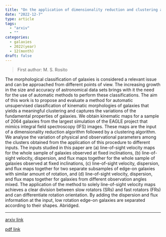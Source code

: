 ```yaml
---
title: "On the application of dimensionality reduction and clustering algorithms for the classification of kinematic morphologies of galaxies"
date: "2022-12-7"
type: article
tags:
  - "arxiv"
  - ""
categories:
  - galaxies
  - 2022(year)
  - 12(month)
draft: false
---
```


> First author: M. S. Rosito

 The morphological classification of galaxies is considered a relevant issue
and can be approached from different points of view. The increasing growth in
the size and accuracy of astronomical data sets brings with it the need for the
use of automatic methods to perform these classifications. The aim of this work
is to propose and evaluate a method for automatic unsupervised classification
of kinematic morphologies of galaxies that yields a meaningful clustering and
captures the variations of the fundamental properties of galaxies. We obtain
kinematic maps for a sample of 2064 galaxies from the largest simulation of the
EAGLE project that mimics integral field spectroscopy (IFS) images. These maps
are the input of a dimensionality reduction algorithm followed by a clustering
algorithm. We analyse the variation of physical and observational parameters
among the clusters obtained from the application of this procedure to different
inputs. The inputs studied in this paper are (a) line-of-sight velocity maps
for the whole sample of galaxies observed at fixed inclinations, (b)
line-of-sight velocity, dispersion, and flux maps together for the whole sample
of galaxies observed at fixed inclinations, (c) line-of-sight velocity,
dispersion, and flux maps together for two separate subsamples of edge-on
galaxies with similar amount of rotation, and (d) line-of-sight velocity,
dispersion, and flux maps together for galaxies from different observation
angles mixed. The application of the method to solely line-of-sight velocity
maps achieves a clear division between slow rotators (SRs) and fast rotators
(FRs) and can differentiate rotation orientation. By adding the dispersion and
flux information at the input, low rotation edge-on galaxies are separated
according to their shapes. Abridged.

---
[arxiv link](http://arxiv.org/abs/2212.03999v1)

[pdf link](http://arxiv.org/pdf/2212.03999v1)